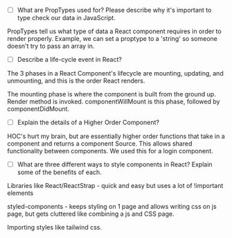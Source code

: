 - [ ] What are PropTypes used for? Please describe why it's important to type check our data in JavaScript.

PropTypes tell us what type of data a React component requires in order to render properly. Example, we can set a proptype to a 'string' so someone doesn't try to pass an array in.

- [ ] Describe a life-cycle event in React?

The 3 phases in a React Component's lifecycle are mounting, updating, and unmounting, and this is the order React renders.

The mounting phase is where the component is built from the ground up. Render method is invoked. componentWillMount is this phase, followed by componentDidMount.

- [ ] Explain the details of a Higher Order Component?

HOC's hurt my brain, but are essentially higher order functions that take in a component and returns a component Source. This allows shared functionality between components. We used this for a login component. 

- [ ] What are three different ways to style components in React? Explain some of the benefits of each.

Libraries like React/ReactStrap - quick and easy but uses a lot of !important elements

styled-components - keeps styling on 1 page and allows writing css on js page, but gets cluttered like combining a js and CSS page. 

Importing styles like tailwind css. 
